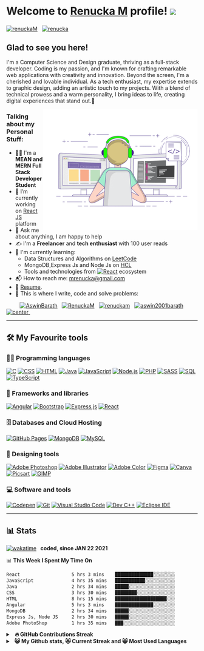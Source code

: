 # Welcome to [Renucka M](https://github.com/RenuckaM/) profile! <a href="https://github.com/RenuckaM"><img src="https://media.giphy.com/media/hvRJCLFzcasrR4ia7z/giphy.gif" width="25px"></a>

<a href="https://www.linkedin.com/in/renucka-m-82138b26a/" target="_blank"><img align="center" src="https://raw.githubusercontent.com/rahuldkjain/github-profile-readme-generator/master/src/images/icons/Social/linked-in-alt.svg" alt="renuckaM" height="30" width="40" /></a>
&nbsp;
<a href="https://twitter.com/Renucka_M" target="_blank"><img align="center" src="https://raw.githubusercontent.com/rahuldkjain/github-profile-readme-generator/master/src/images/icons/Social/twitter.svg" alt="renucka" height="30" width="40" /></a>
&nbsp;





## Glad to see you here!

I'm a Computer Science and Design graduate, thriving as a full-stack developer. Coding is my passion, and I'm known for crafting remarkable web applications with creativity and innovation. Beyond the screen, I'm a cherished and lovable individual. As a tech enthusiast, my expertise extends to graphic design, adding an artistic touch to my projects. With a blend of technical prowess and a warm personality, I bring ideas to life, creating digital experiences that stand out.🚀

<img align="right" alt="GIF" src="https://github.com/AswinBarath/AswinBarath/blob/master/coding.gif?raw=true" width="408" height="318" />


### Talking about my Personal Stuff:

- 👨‍🎓 I'm a **MEAN and MERN Full Stack Developer Student**
- 🔭 I’m currently working on [React JS](https://react.dev/) platform
- 💬 Ask me about anything, I am happy to help
- ✍ I'm a **Freelancer** and **tech enthusiast** with 100 user reads
- 🌱 I'm currently learning:
  - Data Structures and Algorithms on [LeetCode](https://leetcode.com/Renucka_M/)
  - MongoDB,Express Js and Node Js on [HCL](https://www.facebook.com/hclcdcpeelamedu/)
  - Tools and technologies from <a href="#"><img alt="React" src="https://img.shields.io/badge/React-20232a.svg?logo=react&logoColor=%2361DAFB"></a> ecosystem
- 📬 How to reach me: [mrenucka@gmail.com](mailto:mrenucka@gmail.com)
- 📝 [Resume]().
- 💪 This is where I write, code and solve problems:

&nbsp;&nbsp;&nbsp;&nbsp;&nbsp;&nbsp;&nbsp;&nbsp;
<a href="https://github.com/RenuckaM" target="_blank"><img align="center" src="https://raw.githubusercontent.com/rahuldkjain/github-profile-readme-generator/master/src/images/icons/Social/github.svg" alt="AswinBarath" height="30" width="40" /></a>
&nbsp;
<a href="https://leetcode.com/Renucka_M/" target="_blank"><img align="center" src="https://raw.githubusercontent.com/rahuldkjain/github-profile-readme-generator/master/src/images/icons/Social/leet-code.svg" alt="RenuckaM" height="30" width="40" /></a>
&nbsp;
<a href="https://www.hackerrank.com/profile/717821d138" target="_blank"><img align="center" src="https://raw.githubusercontent.com/rahuldkjain/github-profile-readme-generator/master/src/images/icons/Social/hackerrank.svg" alt="renuckam" height="30" width="40" /></a>
&nbsp;
<a href="https://dev.to/aswinbarath" target="_blank"><img align="center" src="https://cdn.jsdelivr.net/npm/simple-icons@3.0.1/icons/dev-dot-to.svg" alt="aswin2001barath" height="30" width="40" /></a>
&nbsp;
<a href="[https://www.codechef.com/users/kce717821d138](https://www.codechef.com/users/kce717821d138)" target="_blank"><img alt="center" src="https://www.codechef.com/sites/all/themes/abessive/logo.png" alt="Janashree2004" height="30" width="40" />
</a>
&nbsp;

---

## 🛠️ My Favourite tools

### 👨‍💻 Programming languages

<p>
    <a href="#"><img alt="C" src="https://custom-icon-badges.herokuapp.com/badge/C-03599C.svg?logo=c-in-hexagon&logoColor=white"></a>
    <a href="#"><img alt="CSS" src="https://img.shields.io/badge/CSS-1572B6.svg?logo=css3&logoColor=white"></a>
    <a href="#"><img alt="HTML" src="https://img.shields.io/badge/HTML-E34F26.svg?logo=html5&logoColor=white"></a>
    <a href="#"><img alt="Java" src="https://img.shields.io/badge/Java-007396.svg?logo=java&logoColor=white"></a>
    <a href="#"><img alt="JavaScript" src="https://img.shields.io/badge/JavaScript-F7DF1E.svg?logo=javascript&logoColor=black"></a>
    <a href="#"><img alt="Node.js" src="https://img.shields.io/badge/Node.js-43853D.svg?logo=node.js&logoColor=white"></a>
    <a href="#"><img alt="PHP" src="https://img.shields.io/badge/PHP-777BB4.svg?logo=php&logoColor=white"></a>
    <a href="#"><img alt="SASS" src="https://img.shields.io/badge/Sass-hotpink.svg?logo=SASS&logoColor=white"></a>
    <a href="#"><img alt="SQL" src="https://custom-icon-badges.herokuapp.com/badge/SQL-025E8C.svg?logo=database&logoColor=white"></a>
    <a href="#"><img alt="TypeScript" src="https://img.shields.io/badge/TypeScript-007ACC.svg?logo=typescript&logoColor=white"></a>
</p>

### 🧰 Frameworks and libraries

<p>
    <a href="#"><img alt="Angular" src="https://img.shields.io/badge/Angular-DD0031.svg?logo=angular&logoColor=white"></a>
    <a href="#"><img alt="Bootstrap" src="https://img.shields.io/badge/Bootstrap-7952B3.svg?logo=bootstrap&logoColor=white"></a>
    <a href="#"><img alt="Express.js" src="https://img.shields.io/badge/Express.js-404d59.svg?logo=express&logoColor=white"></a>
    <a href="#"><img alt="React" src="https://img.shields.io/badge/React-20232a.svg?logo=react&logoColor=%2361DAFB"></a>
</p>

### 🗄️ Databases and Cloud Hosting

<p>
    <a href="#"><img alt="GitHub Pages" src="https://img.shields.io/badge/GitHub%20Pages-327FC7.svg?logo=github&logoColor=white"></a>
    <a href="#"><img alt="MongoDB" src ="https://img.shields.io/badge/MongoDB-4ea94b.svg?logo=mongodb&logoColor=white"></a>
    <a href="#"><img alt="MySQL" src="https://img.shields.io/badge/MySQL-00f.svg?logo=mysql&logoColor=white"></a>
</p>

### 🎨 Designing tools

<p>
     <a href="#"><img alt="Adobe Photoshop" src="https://img.shields.io/badge/Photoshop-31A8FF.svg?logo=adobe-photoshop&logoColor=white"></a>
     <a href="#"><img alt="Adobe Illustrator" src="https://img.shields.io/badge/Illustrator-FF9A00.svg?logo=adobe-illustrator&logoColor=white"></a>
     <a href="#"><img alt="Adobe Color" src="https://img.shields.io/badge/Adobe%20Color-FF0000.svg?logo=adobe&logoColor=white"></a>
     <a href="#"><img alt="Figma" src="https://img.shields.io/badge/Figma-F24E1E.svg?logo=figma&logoColor=white"></a>
     <a href="#"><img alt="Canva" src="https://img.shields.io/badge/Canva-00C4CC.svg?logo=canva&logoColor=white"></a>
     <a href="#"><img alt="Picsart" src="https://img.shields.io/badge/Picsart-FFA726.svg?logo=picsart&logoColor=white"></a>
     <a href="#"><img alt="GIMP" src="https://img.shields.io/badge/GIMP-5C5543.svg?logo=gimp&logoColor=white"></a>

</p>

### 💻 Software and tools

<p>
    <a href="#"><img alt="Codepen" src="https://img.shields.io/badge/Codepen-000000.svg?logo=codepen&logoColor=white"></a>
    <a href="#"><img alt="Git" src="https://img.shields.io/badge/Git-F05033.svg?logo=git&logoColor=white"></a>
    <a href="#"><img alt="Visual Studio Code" src="https://img.shields.io/badge/Visual%20Studio%20Code-0078d7.svg?logo=visual-studio-code&logoColor=white"></a>
    <a href="#"><img alt="Dev C++" src="https://img.shields.io/badge/Dev_C++-00599C.svg?logo=dev.to&logoColor=white"></a>
    <a href="#"><img alt="Eclipse IDE" src="https://img.shields.io/badge/Eclipse_IDE-2C2255.svg?logo=eclipse-ide&logoColor=white"></a>

</p>

---

## 📊 Stats

[![wakatime](https://wakatime.com/badge/user/0f3d8544-3446-40bb-987d-b1a8ed7d2cff.svg)](https://wakatime.com/@0f3d8544-3446-40bb-987d-b1a8ed7d2cff) <b>&nbsp; coded, since JAN 22 2021</b>

📊 <b>This Week I Spent My Time On</b>

<!--START_SECTION:waka-->
```text
React                   5 hrs 3 mins    ██████████████░░░░░░░░  
JavaScript              4 hrs 35 mins   ███████████░░░░░░░░░░░  
Java                    2 hrs 34 mins   █████░░░░░░░░░░░░░░░░░   
CSS                     3 hrs 30 mins   ████████░░░░░░░░░░░░░░   
HTML                    8 hrs 15 mins   ███████████████████░░░
Angular                 5 hrs 3 mins    ██████████████░░░░░░░░
MongoDB                 2 hrs 34 mins   █████░░░░░░░░░░░░░░░░░
Express Js, Node JS     2 hrs 30 mins   █████░░░░░░░░░░░░░░░░░
Adobe PhotoShop         1 hrs 35 mins   ███░░░░░░░░░░░░░░░░░░░
```
<!--END_SECTION:waka-->


<details>
  <summary>&nbsp;&nbsp;<b>🔥 GitHub Contributions Streak</summary>
  <br/>

  <p>
  <img src="https://activity-graph.herokuapp.com/graph?username=AswinBarath&theme=react-dark&bg_color=20232a&hide_border=true" width=100%" />
  </p>

</details>


<details>
  <summary>&nbsp;&nbsp;<b>😺 My Github stats, 😻 Current Streak and 😸 Most Used Languages</summary>
  <br/>
	<a href="https://github.com/anuraghazra/github-readme-stats" title="Go to Source"><img alt="AswinBarath's Github Stats" src="https://denvercoder1-github-readme-stats.vercel.app/api?username=AswinBarath&show_icons=true&count_private=true&theme=react&border=61dafb&hide_border=true" height="172px"/></a>
	<a href="https://github.com/anuraghazra/github-readme-stats" title="Go to Source"><img alt="AswinBarath's Top Languages" src="https://github-readme-stats.vercel.app/api/top-langs/?username=AswinBarath&langs_count=6&layout=compact&theme=react&hide_border=true&border_color=61dafb&hide=Jupyter%20Notebook,html,css,scss,pug,ruby,php,shell" height="172px"/></a>
  <br/>
  ⚡ I'm a <b>Polyglot programmer</b> in diverse languages
  <br/>
  ⚠ <b>Note:</b> Top languages is only a metric of the languages my public code consists of and doesn't reflect experience or skill level.

<p align=center>
  <a href="https://git.io/streak-stats" title="Go to Source">
    <img alt="AswinBarath's Streak" src="https://github-readme-streak-stats.herokuapp.com/?user=AswinBarath&theme=react&border=61dafb" height="192px"/>
  </a>
</p>
<br />

</details>
